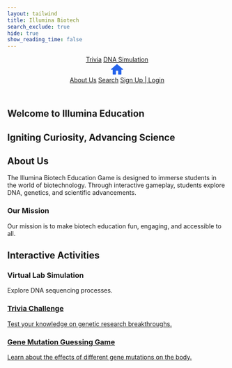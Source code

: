 ```yaml
---
layout: tailwind
title: Illumina Biotech
search_exclude: true
hide: true
show_reading_time: false
---
```


<!-- Header -->
<header class="z-10 sticky justify-items-center w-full top-0 grid grid-cols-5 bg-white justify-center p-4 drop-shadow">
    <div class="col-span-2 flex gap-x-12 mt-3 justify-self-end" id="link-bar-1">
        <a href="{{site.baseurl}}/trivia" class="text-sm/6 font-semibold text-gray-900">Trivia</a>
        <a href="{{site.baseurl}}/dnasimulation" class="text-sm/6 font-semibold text-gray-900">DNA Simulation</a>
    </div>
    <div class="p-2" id="home-btn">
        <a href="{{site.baseurl}}/" class="text-sm/6 font-bold text-rose-600">
            <svg xmlns="http://www.w3.org/2000/svg" x="0px" y="0px" width="30" height="30" viewBox="0,0,256,256">
                <g fill="#2563EB" fill-rule="nonzero" stroke="none" stroke-width="1" stroke-linecap="butt" stroke-linejoin="miter" stroke-miterlimit="10">
                    <g transform="scale(10.66667,10.66667)">
                        <path d="M12,2c-0.26712,0.00003 -0.52312,0.10694 -0.71094,0.29688l-10.08594,8.80078c-0.12774,0.09426 -0.20313,0.24359 -0.20312,0.40234c0,0.27614 0.22386,0.5 0.5,0.5h2.5v8c0,0.552 0.448,1 1,1h4c0.552,0 1,-0.448 1,-1v-6h4v6c0,0.552 0.448,1 1,1h4c0.552,0 1,-0.448 1,-1v-8h2.5c0.27614,0 0.5,-0.22386 0.5,-0.5c0.00001,-0.15876 -0.07538,-0.30808 -0.20312,-0.40234l-10.08008,-8.79492c-0.00194,-0.00196 -0.0039,-0.00391 -0.00586,-0.00586c-0.18782,-0.18994 -0.44382,-0.29684 -0.71094,-0.29687z"></path>
                    </g>
                </g>
            </svg>
        </a>
    </div>
    <div class="col-span-2 flex gap-x-12 mt-3 justify-self-start" id="link-bar-2">
        <a href="{{site.baseurl}}/about" class="text-sm/6 font-semibold text-gray-900">About Us</a>
        <a href="{{site.baseurl}}/search/" class="text-sm/6 font-semibold text-gray-900">Search</a>
        <!-- Authentication Links -->
        <a id="signup-login" href="{{ site.baseurl }}/login" class="text-blue-600 font-extrabold tracking-tight">Sign Up | Login</a>
        <a hidden id="profile" href="{{site.baseurl}}/bookworms_profile" class="text-rose-600 font-extrabold tracking-tight">Profile</a>
    </div>
</header>

<!-- Hero Section -->
<section id="welcome" class="h-screen flex flex-col items-center justify-center text-center bg-cover bg-center relative" style="background-image: url('https://scitechdaily.com/images/DNA-Genetics.gif');">
    <div class="absolute inset-0 bg-black opacity-50"></div>
    <div class="relative z-10">
        <h1 class="text-6xl font-bold text-white neon-glow">Welcome to Illumina Education</h1>
        <h2 class="text-2xl mt-4 text-white opacity-80">Igniting Curiosity, Advancing Science</h2>
    </div>
</section>

<!-- About Us Section -->
<section id="about" class="py-20 text-center bg-gray-900">
    <h2 class="text-5xl font-bold text-white fade-in">About Us</h2>
    <p class="text-xl text-gray-300 mt-4 max-w-4xl mx-auto fade-in">
        The Illumina Biotech Education Game is designed to immerse students in the world of biotechnology.
        Through interactive gameplay, students explore DNA, genetics, and scientific advancements.
    </p>
</section>

<!-- Our Mission Section -->
<section id="mission" class="py-20 text-center bg-black">
    <h3 class="text-5xl font-bold text-white fade-in">Our Mission</h3>
    <p class="text-xl text-gray-300 mt-4 max-w-4xl mx-auto fade-in">
        Our mission is to make biotech education fun, engaging, and accessible to all.
    </p>
</section>

<!-- Interactive Activities Section -->
<section id="ai-solutions" class="py-20 bg-gray-900">
    <h2 class="text-5xl font-bold text-center text-white mb-10 fade-in">Interactive Activities</h2>
    <div class="grid grid-cols-1 md:grid-cols-3 gap-8 mx-auto max-w-6xl">
        <div class="bg-white p-6 rounded-lg shadow-lg hover:scale-105 ai-card">
            <h3 class="text-3xl font-bold mb-2 text-black">Virtual Lab Simulation</h3>
            <p class="text-xl text-gray-700">Explore DNA sequencing processes.</p>
        </div>
        <a href="{{ site.baseurl }}/trivia">
            <div class="bg-white p-6 rounded-lg shadow-lg hover:scale-105 ai-card">
                <h3 class="text-3xl font-bold mb-2 text-black">Trivia Challenge</h3>
                <p class="text-xl text-gray-700">Test your knowledge on genetic research breakthroughs.</p>
            </div>
        </a>
        <a href="{{ site.baseurl }}/genes">
            <div class="bg-white p-6 rounded-lg shadow-lg hover:scale-105 ai-card">
                <h3 class="text-3xl font-bold mb-2 text-black">Gene Mutation Guessing Game</h3>
                <p class="text-xl text-gray-700">Learn about the effects of different gene mutations on the body.</p>
            </div>
        </a>
    </div>
</section>
